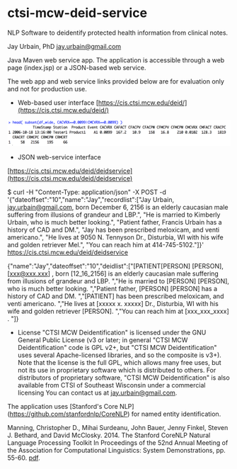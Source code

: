 # ctsi-mcw-deid-service

NLP Software to deidentify protected health information from clinical notes.

Jay Urbain, PhD
jay.urbain@gmail.com

Java Maven web service app. The application is accessible through a web page (index.jsp) or a JSON-based web service.

The web app and web service links provided below are for evaluation only and not for production use.

- Web-based user interface
[https://cis.ctsi.mcw.edu/deid/](https://cis.ctsi.mcw.edu/deid/)

![Web Screen Shot](src/main/webapp/img/web_screen_shot.png)

- JSON web-service interface

[https://cis.ctsi.mcw.edu/deid/deidservice](https://cis.ctsi.mcw.edu/deid/deidservice)

$ curl -H "Content-Type: application/json" -X POST -d '{"dateoffset":"10","name":"Jay","recordlist":["Jay Urbain, jay.urbain@gmail.com, born December 6, 2156 is an elderly caucasian male suffering from illusions of grandeur and LBP.", "He is married to Kimberly Urbain, who is much better looking.", "Patient father, Francis Urbain has a history of CAD and DM.", "Jay has been prescribed meloxicam, and venti americano.", "He lives at 9050 N. Tennyson Dr., Disturbia, WI with his wife and golden retriever Mel.", "You can reach him at 414-745-5102."]}' https://cis.ctsi.mcw.edu/deid/deidservice

{"name":"Jay","dateoffset":"10","deidlist":["[PATIENT[PERSON] [PERSON],  [xxx@xxx.xxx] , born  [12_16_2156]  is an elderly caucasian male suffering from illusions of grandeur and LBP.  ","He is married to [PERSON] [PERSON], who is much better looking.  ","Patient father, [PERSON] [PERSON] has a history of CAD and DM.  ","[PATIENT] has been prescribed meloxicam, and venti americano.  ","He lives at  [xxxxx x. xxxxx]  Dr., Disturbia, WI with his wife and golden retriever [PERSON].  ","You can reach him at  [xxx_xxx_xxxx] .  "]}

- License
"CTSI MCW Deidentification" is licensed under the GNU General Public License (v3 or later; in general "CTSI MCW Deidentification" code is GPL v2+, but "CTSI MCW Deidentification" uses several Apache-licensed libraries, and so the composite is v3+). Note that the license is the full GPL, which allows many free uses, but not its use in proprietary software which is distributed to others. For distributors of proprietary software, "CTSI MCW Deidentification" is also available from CTSI of Southeast Wisconsin under a commercial licensing You can contact us at jay.urbain@gmail.com. 

The application uses [Stanford's Core NLP] (https://github.com/stanfordnlp/CoreNLP) for named entity identification.

Manning, Christopher D., Mihai Surdeanu, John Bauer, Jenny Finkel, Steven J. Bethard, and David McClosky. 2014. The Stanford CoreNLP Natural Language Processing Toolkit In Proceedings of the 52nd Annual Meeting of the Association for Computational Linguistics: System Demonstrations, pp. 55-60. [pdf](http://nlp.stanford.edu/pubs/StanfordCoreNlp2014.pdf).


